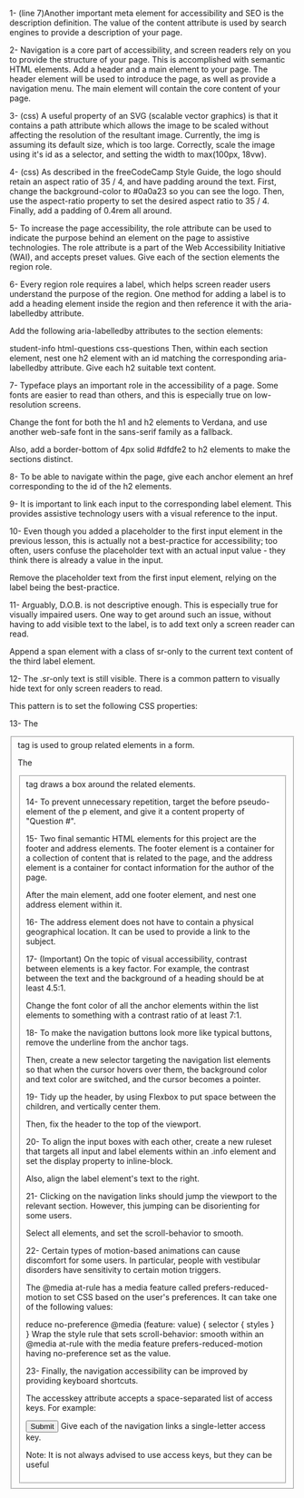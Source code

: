 1-
(line 7)Another important meta element for accessibility and SEO is 
the description definition. The value of the content attribute is used 
by search engines to provide a description of your page.

2-
Navigation is a core part of accessibility, and screen readers rely on you to provide the structure of your page. This is accomplished with semantic HTML elements.
Add a header and a main element to your page.
The header element will be used to introduce the page, as well as provide a navigation menu.
The main element will contain the core content of your page.

3-
(css)
A useful property of an SVG (scalable vector graphics) is that it contains a path attribute which allows the image to be scaled without affecting the resolution of the resultant image.
Currently, the img is assuming its default size, which is too large. Correctly, scale the image using it's id as a selector, and setting the width to max(100px, 18vw).

4-
(css)
As described in the freeCodeCamp Style Guide, the logo should retain an aspect ratio of 35 / 4, and have padding around the text.
First, change the background-color to #0a0a23 so you can see the logo. Then, use the aspect-ratio property to set the desired aspect ratio to 35 / 4. Finally, add a padding of 0.4rem all around.

5-
To increase the page accessibility, the role attribute can be used to indicate the purpose behind an element on the page to assistive technologies. The role attribute is a part of the Web Accessibility Initiative (WAI), and accepts preset values.
Give each of the section elements the region role.

6-
Every region role requires a label, which helps screen reader users understand the purpose of the region. One method for adding a label is to add a heading element inside the region and then reference it with the aria-labelledby attribute.

Add the following aria-labelledby attributes to the section elements:

student-info
html-questions
css-questions
Then, within each section element, nest one h2 element with an id matching the corresponding aria-labelledby attribute. Give each h2 suitable text content.

7-
Typeface plays an important role in the accessibility of a page. Some fonts are easier to read than others, and this is especially true on low-resolution screens.

Change the font for both the h1 and h2 elements to Verdana, and use another web-safe font in the sans-serif family as a fallback.

Also, add a border-bottom of 4px solid #dfdfe2 to h2 elements to make the sections distinct.

8-
To be able to navigate within the page, give each anchor element an href corresponding to the id of the h2 elements.

9-
It is important to link each input to the corresponding label element. This provides assistive technology users with a visual reference to the input.

10-
Even though you added a placeholder to the first input element in the previous lesson, this is actually not a best-practice for accessibility; too often, users confuse the placeholder text with an actual input value - they think there is already a value in the input.

Remove the placeholder text from the first input element, relying on the label being the best-practice.

11-
Arguably, D.O.B. is not descriptive enough. This is especially true for visually impaired users. One way to get around such an issue, without having to add visible text to the label, is to add text only a screen reader can read.

Append a span element with a class of sr-only to the current text content of the third label element.

12-
The .sr-only text is still visible. There is a common pattern to visually hide text for only screen readers to read.

This pattern is to set the following CSS properties:

13-
The <fieldset> tag is used to group related elements in a form.

The <fieldset> tag draws a box around the related elements.

14-
To prevent unnecessary repetition, target the before pseudo-element of the p element, and give it a content property of "Question #".

15-
Two final semantic HTML elements for this project are the footer and address elements. The footer element is a container for a collection of content that is related to the page, and the address element is a container for contact information for the author of the page.

After the main element, add one footer element, and nest one address element within it.

16-
The address element does not have to contain a physical geographical location. It can be used to provide a link to the subject.

17- (Important)
On the topic of visual accessibility, contrast between elements is a key factor. For example, the contrast between the text and the background of a heading should be at least 4.5:1.

Change the font color of all the anchor elements within the list elements to something with a contrast ratio of at least 7:1.

18-
To make the navigation buttons look more like typical buttons, remove the underline from the anchor tags.

Then, create a new selector targeting the navigation list elements so that when the cursor hovers over them, the background color and text color are switched, and the cursor becomes a pointer.

19-
Tidy up the header, by using Flexbox to put space between the children, and vertically center them.

Then, fix the header to the top of the viewport.

20-
To align the input boxes with each other, create a new ruleset that targets all input and label elements within an .info element and set the display property to inline-block.

Also, align the label element's text to the right.

21-
Clicking on the navigation links should jump the viewport to the relevant section. However, this jumping can be disorienting for some users.

Select all elements, and set the scroll-behavior to smooth.

22-
Certain types of motion-based animations can cause discomfort for some users. In particular, people with vestibular disorders have sensitivity to certain motion triggers.

The @media at-rule has a media feature called prefers-reduced-motion to set CSS based on the user's preferences. It can take one of the following values:

reduce
no-preference
@media (feature: value) {
  selector {
    styles
  }
}
Wrap the style rule that sets scroll-behavior: smooth within an @media at-rule with the media feature prefers-reduced-motion having no-preference set as the value.

23-
Finally, the navigation accessibility can be improved by providing keyboard shortcuts.

The accesskey attribute accepts a space-separated list of access keys. For example:

<button type="submit" accesskey="s">Submit</button>
Give each of the navigation links a single-letter access key.

Note: It is not always advised to use access keys, but they can be useful